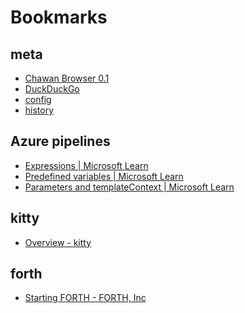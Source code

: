 <title>
Bookmarks
</title>
<style>
a.heading { display: none }
</style>

# Bookmarks

## meta

* [Chawan Browser 0.1](about:chawan)
* [DuckDuckGo](https://html.duckduckgo.com/html)
* [config](file:///home/rosin/.config/chawan/config.toml)
* [history](file:///home/rosin/.config/chawan/history.uri)

## Azure pipelines

* [Expressions | Microsoft Learn](https://learn.microsoft.com/en-us/azure/devops/pipelines/process/expressions?view=azure-devops#functions)
* [Predefined variables | Microsoft Learn](https://learn.microsoft.com/en-us/azure/devops/pipelines/build/variables?view=azure-devops)
* [Parameters and templateContext | Microsoft Learn](https://learn.microsoft.com/en-us/azure/devops/pipelines/process/template-parameters?view=azure-devops)


## kitty

* [Overview - kitty](https://sw.kovidgoyal.net/kitty/overview/)

## forth

* [Starting FORTH - FORTH, Inc](https://www.forth.com/starting-forth/)
